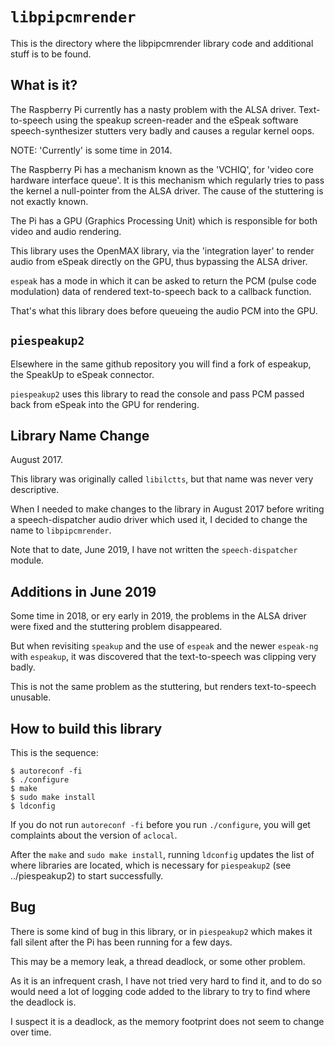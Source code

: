 
# `libpipcmrender`

This is the directory where the libpipcmrender library code and
additional stuff is to be found.

## What is it?

The Raspberry Pi currently has a nasty problem with the ALSA driver.
Text-to-speech using the speakup screen-reader and the eSpeak software
speech-synthesizer stutters very badly and causes a regular kernel
oops.

NOTE: 'Currently' is some time in 2014.

The Raspberry Pi has a mechanism known as the 'VCHIQ', for 'video core
hardware interface queue'.  It is this mechanism which regularly tries
to pass the kernel a null-pointer from the ALSA driver.  The cause of
the stuttering is not exactly known.

The Pi has a GPU (Graphics Processing Unit) which is responsible for
both video and audio rendering.

This library uses the OpenMAX library, via the 'integration layer' to
render audio from eSpeak directly on the GPU, thus bypassing the ALSA
driver.

`espeak` has a mode in which it can be asked to return the PCM (pulse
code modulation) data of rendered text-to-speech back to a callback
function.

That's what this library does before queueing the audio PCM into the GPU.

## `piespeakup2`

Elsewhere in the same github repository you will find a fork of espeakup, the
SpeakUp to eSpeak connector.

`piespeakup2` uses this library to read the console and pass PCM
passed back from eSpeak into the GPU for rendering.

## Library Name Change

August 2017.

This library was originally called `libilctts`, but that name was never very 
descriptive.

When I needed to make changes to the library in August 2017 before writing a 
speech-dispatcher audio driver which used it, I decided to change the name to 
`libpipcmrender`.

Note that to date, June 2019, I have not written the
`speech-dispatcher` module.

## Additions in June 2019

Some time in 2018, or ery early in 2019, the problems in the ALSA
driver were fixed and the stuttering problem disappeared.

But when revisiting `speakup` and the use of `espeak` and the newer
`espeak-ng` with `espeakup`, it was discovered that the text-to-speech
was clipping very badly.

This is not the same problem as the stuttering, but renders
text-to-speech unusable.

## How to build this library

This is the sequence:

```
$ autoreconf -fi
$ ./configure
$ make
$ sudo make install
$ ldconfig
```

If you do not run `autoreconf -fi` before you run `./configure`, you
will get complaints about the version of `aclocal`.

After the `make` and `sudo make install`, running `ldconfig` updates
the list of where libraries are located, which is necessary for
`piespeakup2` (see ../piespeakup2) to start successfully.

## Bug

There is some kind of bug in this library, or in `piespeakup2` which
makes it fall silent after the Pi has been running for a few days.

This may be a memory leak, a thread deadlock, or some other problem.

As it is an infrequent crash, I have not tried very hard to find it,
and to do so would need a lot of logging code added to the library to
try to find where the deadlock is.

I suspect it is a deadlock, as the memory footprint does not seem to
change over time.

